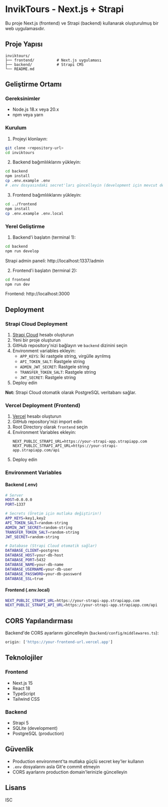 # InvikTours - Next.js + Strapi

Bu proje Next.js (frontend) ve Strapi (backend) kullanarak oluşturulmuş bir web uygulamasıdır.

## Proje Yapısı

```
inviktours/
├── frontend/          # Next.js uygulaması
├── backend/           # Strapi CMS
└── README.md
```

## Geliştirme Ortamı

### Gereksinimler

- Node.js 18.x veya 20.x
- npm veya yarn

### Kurulum

1. Projeyi klonlayın:
```bash
git clone <repository-url>
cd inviktours
```

2. Backend bağımlılıklarını yükleyin:
```bash
cd backend
npm install
cp .env.example .env
# .env dosyasındaki secret'ları güncelleyin (development için mevcut değerler kullanılabilir)
```

3. Frontend bağımlılıklarını yükleyin:
```bash
cd ../frontend
npm install
cp .env.example .env.local
```

### Yerel Geliştirme

1. Backend'i başlatın (terminal 1):
```bash
cd backend
npm run develop
```
Strapi admin paneli: http://localhost:1337/admin

2. Frontend'i başlatın (terminal 2):
```bash
cd frontend
npm run dev
```
Frontend: http://localhost:3000

## Deployment

### Strapi Cloud Deployment

1. [Strapi Cloud](https://cloud.strapi.io/) hesabı oluşturun
2. Yeni bir proje oluşturun
3. GitHub repository'nizi bağlayın ve `backend` dizinini seçin
4. Environment variables ekleyin:
   - `APP_KEYS`: İki rastgele string, virgülle ayrılmış
   - `API_TOKEN_SALT`: Rastgele string
   - `ADMIN_JWT_SECRET`: Rastgele string
   - `TRANSFER_TOKEN_SALT`: Rastgele string
   - `JWT_SECRET`: Rastgele string
5. Deploy edin

**Not:** Strapi Cloud otomatik olarak PostgreSQL veritabanı sağlar.

### Vercel Deployment (Frontend)

1. [Vercel](https://vercel.com) hesabı oluşturun
2. GitHub repository'nizi import edin
3. Root Directory olarak `frontend` seçin
4. Environment Variables ekleyin:
   ```
   NEXT_PUBLIC_STRAPI_URL=https://your-strapi-app.strapiapp.com
   NEXT_PUBLIC_STRAPI_API_URL=https://your-strapi-app.strapiapp.com/api
   ```
5. Deploy edin

### Environment Variables

#### Backend (.env)
```bash
# Server
HOST=0.0.0.0
PORT=1337

# Secrets (Üretim için mutlaka değiştirin!)
APP_KEYS=key1,key2
API_TOKEN_SALT=random-string
ADMIN_JWT_SECRET=random-string
TRANSFER_TOKEN_SALT=random-string
JWT_SECRET=random-string

# Database (Strapi Cloud otomatik sağlar)
DATABASE_CLIENT=postgres
DATABASE_HOST=your-db-host
DATABASE_PORT=5432
DATABASE_NAME=your-db-name
DATABASE_USERNAME=your-db-user
DATABASE_PASSWORD=your-db-password
DATABASE_SSL=true
```

#### Frontend (.env.local)
```bash
NEXT_PUBLIC_STRAPI_URL=https://your-strapi-app.strapiapp.com
NEXT_PUBLIC_STRAPI_API_URL=https://your-strapi-app.strapiapp.com/api
```

## CORS Yapılandırması

Backend'de CORS ayarlarını güncelleyin (`backend/config/middlewares.ts`):

```typescript
origin: ['https://your-frontend-url.vercel.app']
```

## Teknolojiler

### Frontend
- Next.js 15
- React 18
- TypeScript
- Tailwind CSS

### Backend
- Strapi 5
- SQLite (development)
- PostgreSQL (production)

## Güvenlik

- Production environment'ta mutlaka güçlü secret key'ler kullanın
- `.env` dosyalarını asla Git'e commit etmeyin
- CORS ayarlarını production domain'lerinizle güncelleyin

## Lisans

ISC
